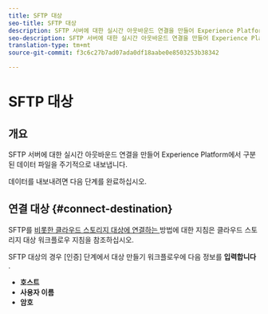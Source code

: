 ```yaml
---
title: SFTP 대상
seo-title: SFTP 대상
description: SFTP 서버에 대한 실시간 아웃바운드 연결을 만들어 Experience Platform에서 구분된 데이터 파일을 주기적으로 내보냅니다.
seo-description: SFTP 서버에 대한 실시간 아웃바운드 연결을 만들어 Experience Platform에서 구분된 데이터 파일을 주기적으로 내보냅니다.
translation-type: tm+mt
source-git-commit: f3c6c27b7ad07ada0df18aabe0e8503253b38342

---
```



# SFTP 대상

## 개요

SFTP 서버에 대한 실시간 아웃바운드 연결을 만들어 Experience Platform에서 구분된 데이터 파일을 주기적으로 내보냅니다.

데이터를 내보내려면 다음 단계를 완료하십시오.

## 연결 대상 {#connect-destination}

SFTP를 [비롯한 클라우드 스토리지 대상에 연결하는 ](/help/rtcdp/destinations/cloud-storage-destinations-workflow.md)방법에 대한 지침은 클라우드 스토리지 대상 워크플로우 지침을 참조하십시오.

SFTP 대상의 경우 [인증] 단계에서 대상 만들기 워크플로우에 다음 정보를 **입력합니다** .

* **호스트**
* **사용자 이름**
* **암호**

